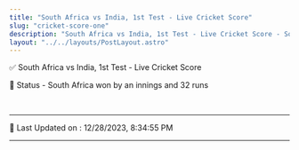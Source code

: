 ```yaml
---
title: "South Africa vs India, 1st Test - Live Cricket Score"
slug: "cricket-score-one"
description: "South Africa vs India, 1st Test - Live Cricket Score - South Africa won by an innings and 32 runs."
layout: "../../layouts/PostLayout.astro"
--- 
```


✅ South Africa vs India, 1st Test - Live Cricket Score

📑 Status - South Africa won by an innings and 32 runs

<br />

***

📝 Last Updated on : 12/28/2023, 8:34:55 PM

***

